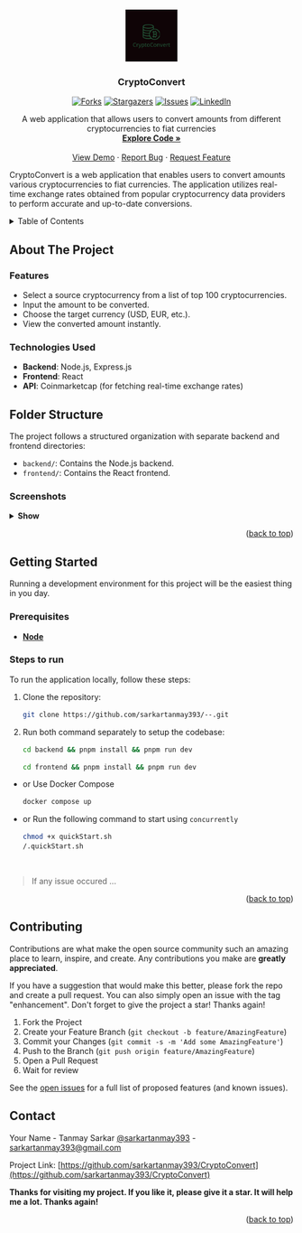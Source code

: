 <a name="readme-top"></a>

<!-- PROJECT LOGO -->
<br />
<div align="center">

  <a href="https://github.com/sarkartanmay393/CryptoConvert">
    <img src="./frontend/public/logo.png" alt="Logo" width="92" height="92">
  </a>

<h3 align="center">CryptoConvert</h3>

[![Forks][forks-shield]][forks-url]
[![Stargazers][stars-shield]][stars-url]
[![Issues][issues-shield]][issues-url]
[![LinkedIn][linkedin-shield]][linkedin-url]

<p align="center">
   A web application that allows users to convert amounts from different cryptocurrencies to fiat currencies
   <br />
   <a href="https://github.com/sarkartanmay393/CryptoConvert"><strong>Explore Code »</strong></a>
   <br />
   <br />
   <a href="https://cryptoconvert.vercel.app/" target="_blank" rel="noopener noreferrer" >View Demo</a>
   ·
   <a href="https://github.com/sarkartanmay393/CryptoConvert/issues">Report Bug</a>
   ·
   <a href="https://github.com/sarkartanmay393/CryptoConvert/
issues">Request Feature</a>
 </p>
</div>

CryptoConvert is a web application that enables users to convert amounts various cryptocurrencies to fiat currencies. The application utilizes real-time exchange rates obtained from popular cryptocurrency data providers to perform accurate and up-to-date conversions.

<!-- TABLE OF CONTENTS -->
<details>
  <summary>Table of Contents</summary>
  <ol>
    <li>
      <a href="#about-the-project">About The Project</a>
      <ul>
        <li><a href="#features">Feautures</a></li>
      </ul>
      <ul>
        <li><a href="#technologies-i-used">Technologies I Used</a></li>
      </ul>
      <ul>
        <li><a href="#folder-structure">Folder Structure</a></li>
      </ul>
      <ul>
        <li><a href="#screenshots">Screenshots</a></li>
      </ul>
    </li>
    <li>
      <a href="#getting-started">Getting Started</a>
      <ul>
        <li><a href="#prerequisites">Prerequisites</a></li>
        <li><a href="#steps-to-run">Steps to run</a></li>
      </ul>
    </li>
    <li><a href="#contributing">Contributing</a></li>
    <li><a href="#contact">Contact</a></li>
  </ol>
</details>

<!-- ABOUT THE PROJECT -->

## About The Project

### Features

- Select a source cryptocurrency from a list of top 100 cryptocurrencies.
- Input the amount to be converted.
- Choose the target currency (USD, EUR, etc.).
- View the converted amount instantly.

### Technologies Used

- **Backend**: Node.js, Express.js
- **Frontend**: React
- **API**: Coinmarketcap (for fetching real-time exchange rates)

## Folder Structure

The project follows a structured organization with separate backend and frontend directories:

- `backend/`: Contains the Node.js backend.
- `frontend/`: Contains the React frontend.

<!-- ### Packages I Used

1. "tailwindcss"
2. "vite"
3. "jest"
4. "nodemon"
5. "supertest"
6. "lucid-react"
7. "shadcn/ui" -->

### Screenshots

<details>
   <summary><strong>Show</strong> </summary>

  <div style="text-align: center;"> <strong><i>Mobile View</i></strong></div>

![Mobile View](screenshots/phone.png "Mobile View")

  <div style="text-align: center;"> <strong><i>Desktop View</i></strong></div>

![Desktop View](screenshots/desktop.png "Desktop View")

</details>

<p align="right">(<a href="#readme-top">back to top</a>)</p>

<!-- GETTING STARTED -->

## Getting Started

Running a development environment for this project will be the easiest thing in you day.

### Prerequisites

- [**Node**](https://nodejs.org/en/)

### Steps to run

To run the application locally, follow these steps:

1. Clone the repository:

   ```bash
   git clone https://github.com/sarkartanmay393/--.git
   ```

2. Run both command separately to setup the codebase:

   ```bash
   cd backend && pnpm install && pnpm run dev
   ```

   ```bash
   cd frontend && pnpm install && pnpm run dev
   ```

- or Use Docker Compose

  ```bash
  docker compose up
  ```

- or Run the following command to start using `concurrently`

  ```zsh
  chmod +x quickStart.sh
  /.quickStart.sh
  ```

<br />

> If any issue occured ...

<p align="right">(<a href="#readme-top">back to top</a>)</p>

<!-- CONTRIBUTING -->

## Contributing

Contributions are what make the open source community such an amazing place to learn, inspire, and create. Any contributions you make are **greatly appreciated**.

If you have a suggestion that would make this better, please fork the repo and create a pull request. You can also simply open an issue with the tag "enhancement".
Don't forget to give the project a star! Thanks again!

1. Fork the Project
2. Create your Feature Branch (`git checkout -b feature/AmazingFeature`)
3. Commit your Changes (`git commit -s -m 'Add some AmazingFeature'`)
4. Push to the Branch (`git push origin feature/AmazingFeature`)
5. Open a Pull Request
6. Wait for review

See the [open issues](https://github.com/sarkartanmay393/CryptoConvert/issues) for a full list of proposed features (and known issues).

<!-- CONTACT -->

## Contact

Your Name - Tanmay Sarkar [@sarkartanmay393](https://twitter.com/sarkartanmay393) - [sarkartanmay393@gmail.com](mailto:sarkartanmay393@gmail.com)

Project Link: [https://github.com/sarkartanmay393/CryptoConvert](https://github.com/sarkartanmay393/CryptoConvert)

**Thanks for visiting my project. If you like it, please give it a star. It will help me a lot. Thanks again!**

<p align="right">(<a href="#readme-top">back to top</a>)</p>

<!-- MARKDOWN LINKS & IMAGES -->
<!-- https://www.markdownguide.org/basic-syntax/#reference-style-links -->

[forks-shield]: https://img.shields.io/github/forks/sarkartanmay393/CryptoConvert.svg?style=for-the-badge
[forks-url]: https://github.com/sarkartanmay393/CryptoConvert/network/members
[stars-shield]: https://img.shields.io/github/stars/sarkartanmay393/CryptoConvert.svg?style=for-the-badge
[stars-url]: https://github.com/sarkartanmay393/CryptoConvert/stargazers
[issues-shield]: https://img.shields.io/github/issues/sarkartanmay393/CryptoConvert.svg?style=for-the-badge
[issues-url]: https://github.com/sarkartanmay393/CryptoConvert/issues
[linkedin-shield]: https://img.shields.io/badge/-LinkedIn-black.svg?style=for-the-badge&logo=linkedin&colorB=555
[linkedin-url]: https://linkedin.com/in/tanmaysrkr
[React.dev]: https://img.shields.io/badge/React-2496ed?style=for-the-badge&logo=react&logoColor=white
[React-url]: https://www.docker.com/
[Express.com]: https://img.shields.io/badge/Express-2496ed?style=for-the-badge&logo=express&logoColor=white
[Express-url]: https://www.docker.com/
[Node.com]: https://img.shields.io/badge/Nodejs-2496ed?style=for-the-badge&logo=nodejs&logoColor=white
[Node-url]: https://www.docker.com/
